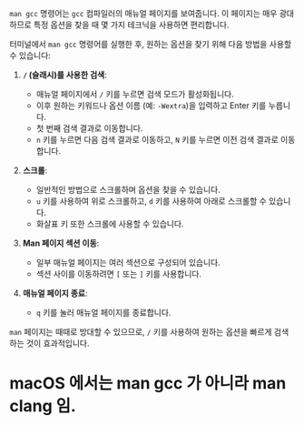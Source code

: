 `man gcc` 명령어는 `gcc` 컴파일러의 매뉴얼 페이지를 보여줍니다. 이 페이지는 매우 광대하므로 특정 옵션을 찾을 때 몇 가지 테크닉을 사용하면 편리합니다.

터미널에서 `man gcc` 명령어를 실행한 후, 원하는 옵션을 찾기 위해 다음 방법을 사용할 수 있습니다:

1. **`/` (슬래시)를 사용한 검색**:
   - 매뉴얼 페이지에서 `/` 키를 누르면 검색 모드가 활성화됩니다.
   - 이후 원하는 키워드나 옵션 이름 (예: `-Wextra`)을 입력하고 Enter 키를 누릅니다.
   - 첫 번째 검색 결과로 이동합니다.
   - `n` 키를 누르면 다음 검색 결과로 이동하고, `N` 키를 누르면 이전 검색 결과로 이동합니다.

2. **스크롤**:
   - 일반적인 방법으로 스크롤하며 옵션을 찾을 수 있습니다.
   - `u` 키를 사용하여 위로 스크롤하고, `d` 키를 사용하여 아래로 스크롤할 수 있습니다.
   - 화살표 키 또한 스크롤에 사용할 수 있습니다.

3. **Man 페이지 섹션 이동**:
   - 일부 매뉴얼 페이지는 여러 섹션으로 구성되어 있습니다.
   - 섹션 사이를 이동하려면 `[` 또는 `]` 키를 사용합니다.

4. **매뉴얼 페이지 종료**:
   - `q` 키를 눌러 매뉴얼 페이지를 종료합니다.

`man` 페이지는 때때로 방대할 수 있으므로, `/` 키를 사용하여 원하는 옵션을 빠르게 검색하는 것이 효과적입니다.

# macOS 에서는 man gcc 가 아니라 man clang 임.
